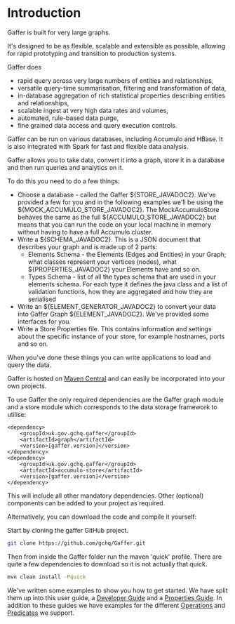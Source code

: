 # Introduction

Gaffer is built for very large graphs.

It's designed to be as flexible, scalable and extensible as possible, allowing for rapid prototyping and transition to production systems.

Gaffer does 

 - rapid query across very large numbers of entities and relationships,
 - versatile query-time summarisation, filtering and transformation of data,
 - in-database aggregation of rich statistical properties describing entities and relationships,
 - scalable ingest at very high data rates and volumes,
 - automated, rule-based data purge,
 - fine grained data access and query execution controls.

Gaffer can be run on various databases, including Accumulo and HBase. It is also integrated with Spark for fast and flexible data analysis.

Gaffer allows you to take data, convert it into a graph, store it in a database and then run queries and analytics on it.

To do this you need to do a few things:
 - Choose a database - called the Gaffer ${STORE_JAVADOC2}. We've provided a few for you and in the following examples we'll be using the ${MOCK_ACCUMULO_STORE_JAVADOC2}. The MockAccumuloStore behaves the same as the full ${ACCUMULO_STORE_JAVADOC2} but means that you can run the code on your local machine in memory without having to have a full Accumulo cluster.
 - Write a ${SCHEMA_JAVADOC2}. This is a JSON document that describes your graph and is made up of 2 parts:
   - Elements Schema - the Elements (Edges and Entities) in your Graph; what classes represent your vertices (nodes), what ${PROPERTIES_JAVADOC2} your Elements have and so on.
   - Types Schema - list of all the types schema that are used in your elements schema. For each type it defines the java class and a list of validation functions, how they are aggregated and how they are serialised
 - Write an ${ELEMENT_GENERATOR_JAVADOC2} to convert your data into Gaffer Graph ${ELEMENT_JAVADOC2}. We've provided some interfaces for you.
 - Write a Store Properties file. This contains information and settings about the specific instance of your store, for example hostnames, ports and so on.

When you've done these things you can write applications to load and query the data.

Gaffer is hosted on [Maven Central](https://mvnrepository.com/search?q=uk.gov.gchq.gaffer) and can easily be incorporated into your own projects.

To use Gaffer the only required dependencies are the Gaffer graph module and a store module which corresponds to the data storage framework to utilise:

```
<dependency>
    <groupId>uk.gov.gchq.gaffer</groupId>
    <artifactId>graph</artifactId>
    <version>[gaffer.version]</version>
</dependency>
<dependency>
    <groupId>uk.gov.gchq.gaffer</groupId>
    <artifactId>accumulo-store</artifactId>
    <version>[gaffer.version]</version>
</dependency>
```

This will include all other mandatory dependencies. Other (optional) components can be added to your project as required.

Alternatively, you can download the code and compile it yourself:

Start by cloning the gaffer GitHub project.

```bash
git clone https://github.com/gchq/Gaffer.git
```

Then from inside the Gaffer folder run the maven 'quick' profile. There are quite a few dependencies to download so it is not actually that quick.

```bash
mvn clean install -Pquick
```

We've written some examples to show you how to get started. 
We have split them up into this user guide,
a [Developer Guide](developer-guide/contents.md) and a [Properties Guide](properties-guide/contents.md).
In addition to these guides we have examples for the different 
[Operations](operations/contents.md) and [Predicates](predicates/contents.md) we support.
